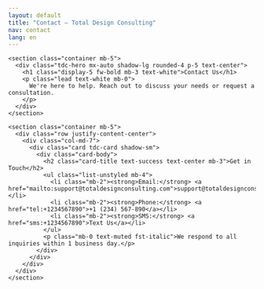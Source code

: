 ```yaml
---
layout: default
title: "Contact – Total Design Consulting"
nav: contact
lang: en
---
```


    <section class="container mb-5">
      <div class="tdc-hero mx-auto shadow-lg rounded-4 p-5 text-center">
        <h1 class="display-5 fw-bold mb-3 text-white">Contact Us</h1>
        <p class="lead text-white mb-0">
          We're here to help. Reach out to discuss your needs or request a consultation.
        </p>
      </div>
    </section>

    <section class="container mb-5">
      <div class="row justify-content-center">
        <div class="col-md-7">
          <div class="card tdc-card shadow-sm">
            <div class="card-body">
              <h2 class="card-title text-success text-center mb-3">Get in Touch</h2>
              <ul class="list-unstyled mb-4">
                <li class="mb-2"><strong>Email:</strong> <a href="mailto:support@totaldesignconsulting.com">support@totaldesignconsulting.com</a></li>
                <li class="mb-2"><strong>Phone:</strong> <a href="tel:+1234567890">+1 (234) 567-890</a></li>
                <li class="mb-2"><strong>SMS:</strong> <a href="sms:+1234567890">Text Us</a></li>
              </ul>
              <p class="mb-0 text-muted fst-italic">We respond to all inquiries within 1 business day.</p>
            </div>
          </div>
        </div>
      </div>
    </section>
